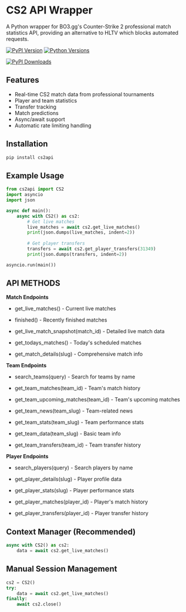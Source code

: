 # CS2 API Wrapper

A Python wrapper for BO3.gg's Counter-Strike 2 professional match statistics API, providing an alternative to HLTV which blocks automated requests.

[![PyPI Version](https://img.shields.io/pypi/v/cs2api)](https://pypi.org/project/cs2api/)
[![Python Versions](https://img.shields.io/pypi/pyversions/cs2api)](https://pypi.org/project/cs2api/)

[![PyPI Downloads](https://static.pepy.tech/badge/sofascore-wrapper)](https://pepy.tech/projects/cs2api)

## Features

- Real-time CS2 match data from professional tournaments
- Player and team statistics
- Transfer tracking
- Match predictions
- Async/await support
- Automatic rate limiting handling

## Installation

```bash
pip install cs2api
```

## Example Usage

```py
from cs2api import CS2
import asyncio
import json

async def main():
    async with CS2() as cs2:
        # Get live matches
        live_matches = await cs2.get_live_matches()
        print(json.dumps(live_matches, indent=2))
        
        # Get player transfers
        transfers = await cs2.get_player_transfers(31349)
        print(json.dumps(transfers, indent=2))

asyncio.run(main())
```

## API METHODS

**Match Endpoints**

- get_live_matches() - Current live matches

- finished() - Recently finished matches

- get_live_match_snapshot(match_id) - Detailed live match data

- get_todays_matches() - Today's scheduled matches

- get_match_details(slug) - Comprehensive match info

**Team Endpoints**

- search_teams(query) - Search for teams by name

- get_team_matches(team_id) - Team's match history

- get_team_upcoming_matches(team_id) - Team's upcoming matches

- get_team_news(team_slug) - Team-related news

- get_team_stats(team_slug) - Team performance stats

- get_team_data(team_slug) - Basic team info

- get_team_transfers(team_id) - Team transfer history

**Player Endpoints**

- search_players(query) - Search players by name

- get_player_details(slug) - Player profile data

- get_player_stats(slug) - Player performance stats

- get_player_matches(player_id) - Player's match history

- get_player_transfers(player_id) - Player transfer history

## Context Manager (Recommended)

```py
async with CS2() as cs2:
    data = await cs2.get_live_matches()
```

## Manual Session Management

```py
cs2 = CS2()
try:
    data = await cs2.get_live_matches()
finally:
    await cs2.close()
```
